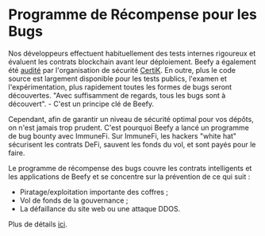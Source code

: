 # Programme de Récompense pour les Bugs

Nos développeurs effectuent habituellement des tests internes rigoureux et évaluent les contrats blockchain avant leur déploiement. Beefy a également été [audité](https://github.com/beefyfinance/beefy-audits) par l'organisation de sécurité [CertiK](https://www.certik.com/projects/beefyfinance). En outre, plus le code source est largement disponible pour les tests publics, l'examen et l'expérimentation, plus rapidement toutes les formes de bugs seront découvertes. "Avec suffisamment de regards, tous les bugs sont à découvert". - C'est un principe clé de Beefy.

Cependant, afin de garantir un niveau de sécurité optimal pour vos dépôts, on n'est jamais trop prudent. C'est pourquoi Beefy a lancé un programme de bug bounty avec ImmuneFi. Sur ImmuneFi, les hackers "white hat" sécurisent les contrats DeFi, sauvent les fonds du vol, et sont payés pour le faire.

Le programme de récompense des bugs couvre les contrats intelligents et les applications de Beefy et se concentre sur la prévention de ce qui suit :

* Piratage/exploitation importante des coffres ;
* Vol de fonds de la gouvernance ;
* La défaillance du site web ou une attaque DDOS.

Plus de détails [ici](https://immunefi.com/bounty/beefyfinance/).
